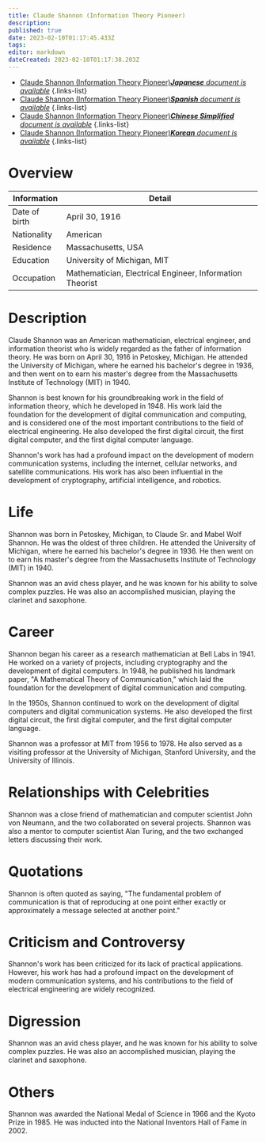```yaml
---
title: Claude Shannon (Information Theory Pioneer)
description: 
published: true
date: 2023-02-10T01:17:45.433Z
tags: 
editor: markdown
dateCreated: 2023-02-10T01:17:38.203Z
---
```


- [Claude Shannon (Information Theory Pioneer)***Japanese** document is available*](/ja/Knowledge-base/Dictionary/Person/claude-shannon-information-theory-pioneer)
{.links-list}
- [Claude Shannon (Information Theory Pioneer)***Spanish** document is available*](/es/Knowledge-base/Dictionary/Person/claude-shannon-information-theory-pioneer)
{.links-list}
- [Claude Shannon (Information Theory Pioneer)***Chinese Simplified** document is available*](/zh/Knowledge-base/Dictionary/Person/claude-shannon-information-theory-pioneer)
{.links-list}
- [Claude Shannon (Information Theory Pioneer)***Korean** document is available*](/ko/Knowledge-base/Dictionary/Person/claude-shannon-information-theory-pioneer)
{.links-list}


# Overview

| Information | Detail |
| ----------- | ------ |
| Date of birth | April 30, 1916 |
| Nationality | American |
| Residence | Massachusetts, USA |
| Education | University of Michigan, MIT |
| Occupation | Mathematician, Electrical Engineer, Information Theorist |

# Description

Claude Shannon was an American mathematician, electrical engineer, and information theorist who is widely regarded as the father of information theory. He was born on April 30, 1916 in Petoskey, Michigan. He attended the University of Michigan, where he earned his bachelor's degree in 1936, and then went on to earn his master's degree from the Massachusetts Institute of Technology (MIT) in 1940.

Shannon is best known for his groundbreaking work in the field of information theory, which he developed in 1948. His work laid the foundation for the development of digital communication and computing, and is considered one of the most important contributions to the field of electrical engineering. He also developed the first digital circuit, the first digital computer, and the first digital computer language.

Shannon's work has had a profound impact on the development of modern communication systems, including the internet, cellular networks, and satellite communications. His work has also been influential in the development of cryptography, artificial intelligence, and robotics.

# Life

Shannon was born in Petoskey, Michigan, to Claude Sr. and Mabel Wolf Shannon. He was the oldest of three children. He attended the University of Michigan, where he earned his bachelor's degree in 1936. He then went on to earn his master's degree from the Massachusetts Institute of Technology (MIT) in 1940.

Shannon was an avid chess player, and he was known for his ability to solve complex puzzles. He was also an accomplished musician, playing the clarinet and saxophone.

# Career

Shannon began his career as a research mathematician at Bell Labs in 1941. He worked on a variety of projects, including cryptography and the development of digital computers. In 1948, he published his landmark paper, "A Mathematical Theory of Communication," which laid the foundation for the development of digital communication and computing.

In the 1950s, Shannon continued to work on the development of digital computers and digital communication systems. He also developed the first digital circuit, the first digital computer, and the first digital computer language.

Shannon was a professor at MIT from 1956 to 1978. He also served as a visiting professor at the University of Michigan, Stanford University, and the University of Illinois.

# Relationships with Celebrities

Shannon was a close friend of mathematician and computer scientist John von Neumann, and the two collaborated on several projects. Shannon was also a mentor to computer scientist Alan Turing, and the two exchanged letters discussing their work.

# Quotations

Shannon is often quoted as saying, "The fundamental problem of communication is that of reproducing at one point either exactly or approximately a message selected at another point."

# Criticism and Controversy

Shannon's work has been criticized for its lack of practical applications. However, his work has had a profound impact on the development of modern communication systems, and his contributions to the field of electrical engineering are widely recognized.

# Digression

Shannon was an avid chess player, and he was known for his ability to solve complex puzzles. He was also an accomplished musician, playing the clarinet and saxophone.

# Others

Shannon was awarded the National Medal of Science in 1966 and the Kyoto Prize in 1985. He was inducted into the National Inventors Hall of Fame in 2002.